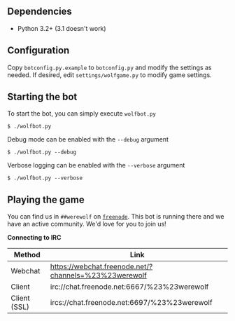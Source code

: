 Dependencies
------------

- Python 3.2+ (3.1 doesn't work)

Configuration
-------------

Copy ``botconfig.py.example`` to ``botconfig.py`` and modify the
settings as needed. If desired, edit ``settings/wolfgame.py`` to modify
game settings.

Starting the bot
----------------

To start the bot, you can simply execute ``wolfbot.py``

    $ ./wolfbot.py

Debug mode can be enabled with the ``--debug`` argument

    $ ./wolfbot.py --debug

Verbose logging can be enabled with the ``--verbose`` argument

    $ ./wolfbot.py --verbose

Playing the game
----------------

You can find us in ``##werewolf`` on [`freenode`](https://freenode.net). This bot is running
there and we have an active community. We'd love for you to join us!

**Connecting to IRC**

| Method       | Link                                                  |
| ------------ | ----------------------------------------------------- |
| Webchat      | https://webchat.freenode.net/?channels=%23%23werewolf |
| Client       | irc://chat.freenode.net:6667/%23%23werewolf           |
| Client (SSL) | ircs://chat.freenode.net:6697/%23%23werewolf          |
